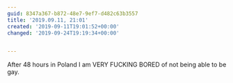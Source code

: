 ```yaml
---
guid: 8347a367-b872-48e7-9ef7-d482c63b3557
title: '2019.09.11, 21:01'
created: '2019-09-11T19:01:52+00:00'
changed: '2019-09-24T19:19:34+00:00'


---
```


After 48 hours in Poland I am VERY FUCKING BORED of not being able to be gay. 
